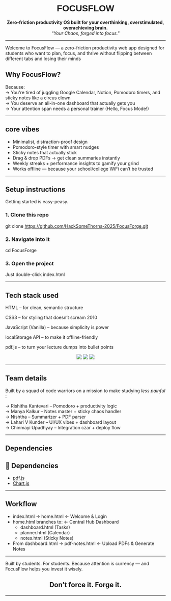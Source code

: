 <h1 align="center" style="font-family:'Georgia', sans-serif;"> FOCUSFLOW </h1>

<p align="center">
 <strong>Zero-friction productivity OS built for your overthinking, overstimulated, overachieving brain. </strong> <br>
<i>“Your Chaos, forged into focus." </i>
</p>

---
Welcome to FocusFlow — a zero-friction productivity web app designed for students who want to plan, focus, and thrive without flipping between different tabs and losing their minds
##  Why FocusFlow?
Because:   
-> You're tired of juggling Google Calendar, Notion, Pomodoro timers, and sticky notes like a circus clown  
-> You deserve an all-in-one dashboard that actually gets you  
-> Your attention span needs a personal trainer (Hello, Focus Mode!)  

---
## core vibes

- Minimalist, distraction-proof design  
- Pomodoro-style timer with smart nudges  
- Sticky notes that actually stick  
- Drag & drop PDFs → get clean summaries instantly  
- Weekly streaks + performance insights to gamify your grind  
- Works offline — because your school/college WiFi can’t be trusted

---
## Setup instructions

Getting started is easy-peasy.

### 1. Clone this repo
git clone https://github.com/HackSomeThorns-2025/FocusForge.git

### 2. Navigate into it
cd FocusForge

### 3. Open the project
Just double-click index.html

---

## Tech stack used

HTML – for clean, semantic structure

CSS3 – for styling that doesn’t scream 2010

JavaScript (Vanilla) – because simplicity is power

localStorage API – to make it offline-friendly

pdf.js – to turn your lecture dumps into bullet points


<div align="center">

<img src="https://img.shields.io/badge/HTML-✔-f06529?style=for-the-badge&logo=html5" />
<img src="https://img.shields.io/badge/CSS-✔-2965f1?style=for-the-badge&logo=css3" />
<img src="https://img.shields.io/badge/JS-✔-f7df1e?style=for-the-badge&logo=javascript" />

</div>

---

## Team details

Built by a squad of code warriors on a mission to make studying *less painful* :

 -> Rishitha Kantevari – Pomodoro + productivity logic  
 -> Manya Kalkur – Notes master + sticky chaos handler  
 -> Nishtha – Summarizer + PDF parser  
 -> Lahari V Kunder – UI/UX vibes + dashboard layout  
 -> Chinmayi Upadhyay – Integration czar + deploy flow   

---

## Dependencies
## 🧩 Dependencies
- [pdf.js](https://mozilla.github.io/pdf.js/)
- [Chart.js](https://www.chartjs.org/)

---
## Workflow

- index.html → home.html                  ← Welcome & Login  
- home.html branches to:                  ← Central Hub Dashboard  
  - dashboard.html                          (Tasks)  
  - planner.html                            (Calendar)
  - notes.html                              (Sticky Notes)  
- From dashboard.html → pdf-notes.html       ← Upload PDFs & Generate Notes  

---
Built by students. For students.
Because attention is currency — and FocusFlow helps you invest it wisely.
<br> <h2 align="center">
   <strong>Don’t force it. Forge it. </strong>
</h2>

---
